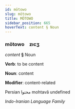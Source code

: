 ```yaml
---
id: mötowo
slug: mötowo
title: MÖTOWO
sidebar_position: 665
hoverText: content § Noun
---
```


### mötowo&emsp;<span kind="abugida">ƶıcʒ</span>

*content* **§** Noun

**Verb**: to be content

**Noun**: content

**Modifier**: content-related

Persian محتوا mohtavâ undefined

*Indo-Iranian Language Family*